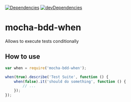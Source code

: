 [![Dependencies](https://david-dm.org/lo1tuma/mocha-bdd-when.png)](https://david-dm.org/lo1tuma/mocha-bdd-when)
[![devDependencies](https://david-dm.org/lo1tuma/mocha-bdd-when/dev-status.png)](https://david-dm.org/lo1tuma/mocha-bdd-when#info=devDependencies)

mocha-bdd-when
=============
Allows to execute tests conditionally

How to use
------------
```js
var when = require('mocha-bdd-when');

when(true).describe('Test Suite', function () {
    when(false).it('should do something', function () {
        // ...
    });
});
```

